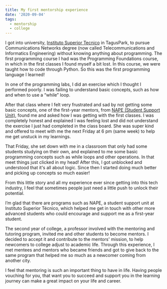 ```yaml
---
title: My first mentorship experience
date: '2020-09-04'
tags:
  - mentorship
  - college
---
```


I got into university, [Instituto Superior Tecnico](https://tecnico.ulisboa.pt/) in TagusPark, to pursue Communications Networks degree (now called Telecommunications and Informatics Engineering) without knowing anything about programming. The first programming course I had was the Programming Foundations course, in which in the first classes I found myself a bit lost. In this course, we were taught how to code through Python. So this was the first programming language I learned!

In one of the programming labs, I did an exercise which I thought I performed poorly. I was failing to understand basic concepts, such as how and when to use a “while” loop.

After that class where I felt very frustrated and sad by not getting some basic concepts, one of the first-year mentors, from [NAPE (Student Support Unit)](https://nape.tecnico.ulisboa.pt/), found me and asked how I was getting with the first classes. I was completely honest and explained I was feeling lost and did not understand the exercise I just had completed in the class board. She was super kind and offered to meet with me the next Friday at 6 pm (same week) to help me get unstuck in my learnings.

That Friday, she set down with me in a classroom that only had some students studying on their own, and explained to me some basic programming concepts such as while loops and other operations. In that meet things just clicked in my head! After this, I got unblocked and understood that it's all about logic. Since then I started doing much better and picking up concepts so much easier!

From this little story and all my experience ever since getting into this tech industry, I feel that sometimes people just need a little push to unlock their potential.

I’m glad that there are programs such as NAPE, a student support unit at Instituto Superior Técnico, which helped me get in touch with other more advanced students who could encourage and support me as a first-year student.

The second year of college, a professor involved with the mentoring and tutoring program, invited me and other students to become mentors. I decided to accept it and contribute to the mentors' mission, to help newcomers to college adjust to academic life. Through this experience, I met mentees and mentors who became friends and got to give back to the same program that helped me so much as a newcomer coming from another city.

I feel that mentoring is such an important thing to have in life. Having people vouching for you, that want you to succeed and support you in the learning journey can make a great impact on your life and career.
